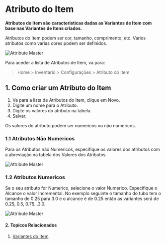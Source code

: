 <!-- add-breadcrumbs -->
# Atributo do Item

**Atributos do Item são caracteristicas dadas as Variantes de Item com base nas Variantes de Itens criados.**

Atributos do Item podem ser cor, tamanho, comprimento, etc. Varios atributos como varias cores podem ser definidos.

<img class="screenshot" alt="Attribute Master" src="{{docs_base_url}}/assets/img/stock/item-attribute.png">

Para aceder a lista de Atributos de Item, va para:

> Home > Inventario > Configurações > Atributo do Item

## 1. Como criar um Atributo do Item
1. Va para a lista de Atributos do Item, clique em Novo.
1. Digite um nome para o Atributo.
1. Digite os valores do atributo na tabela.
1. Salvar.

Os valores do atributo podem ser numericos ou não numericos.

### 1.1 Atributos Não Numericos

Para os Atributos não Numericos, especifique os valores dos atributos com a abreviação na tabela dos Valores dos Atributos.

<img class="screenshot" alt="Attribute Master" src="{{docs_base_url}}/assets/img/stock/item-attribute-non-numeric.png">

### 1.2 Atributos Numericos
Se o seu atributo for Numerico, selecione o valor Numerico. Especifique o Alcance o valor Incremental. No exemplo seguinte o tamanho do tubo tem o tamanho de 0.25 para 3.0 e o alcance é de 0.25 então as variantes será de 0.25, 0.5, 0.75...3.0.

<img class="screenshot" alt="Attribute Master" src="{{docs_base_url}}/assets/img/stock/item-attribute-numeric.png">

#### 2. Topicos Relacionados
1. [Variantes do Item](/docs/user/manual/pt/inventario/variantes-item)

